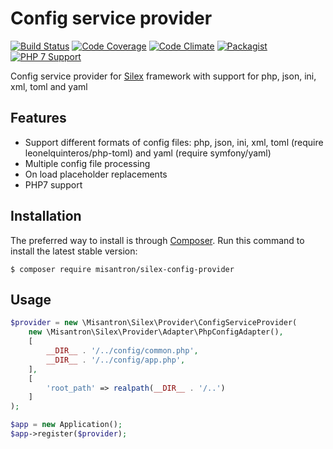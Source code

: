 # Config service provider

[![Build Status](http://img.shields.io/travis/misantron/silex-config-provider.svg?style=flat-square)](https://travis-ci.org/misantron/silex-config-provider)
[![Code Coverage](http://img.shields.io/coveralls/github/misantron/silex-config-provider.svg?style=flat-square)](https://coveralls.io/github//misantron/silex-config-provider)
[![Code Climate](http://img.shields.io/codeclimate/github/misantron/silex-config-provider.svg?style=flat-square)](https://codeclimate.com/github/misantron/silex-config-provider)
[![Packagist](https://img.shields.io/packagist/v/misantron/silex-config-provider.svg?style=flat-square)](https://packagist.org/packages/misantron/silex-config-provider)
[![PHP 7 Support](https://img.shields.io/badge/PHP%207-supported-blue.svg?style=flat-square)](https://travis-ci.org/misantron/silex-basic-app)

Config service provider for [Silex](http://silex.sensiolabs.org) framework with support for php, json, ini, xml, toml and yaml

## Features

- Support different formats of config files: php, json, ini, xml, toml (require leonelquinteros/php-toml) and yaml (require symfony/yaml)
- Multiple config file processing
- On load placeholder replacements
- PHP7 support

## Installation

The preferred way to install is through [Composer](https://getcomposer.org).
Run this command to install the latest stable version:

```shell
$ composer require misantron/silex-config-provider
```

## Usage

```php
$provider = new \Misantron\Silex\Provider\ConfigServiceProvider(
    new \Misantron\Silex\Provider\Adapter\PhpConfigAdapter(),
    [
        __DIR__ . '/../config/common.php',
        __DIR__ . '/../config/app.php',
    ],
    [
        'root_path' => realpath(__DIR__ . '/..')
    ]
);

$app = new Application();
$app->register($provider);
```